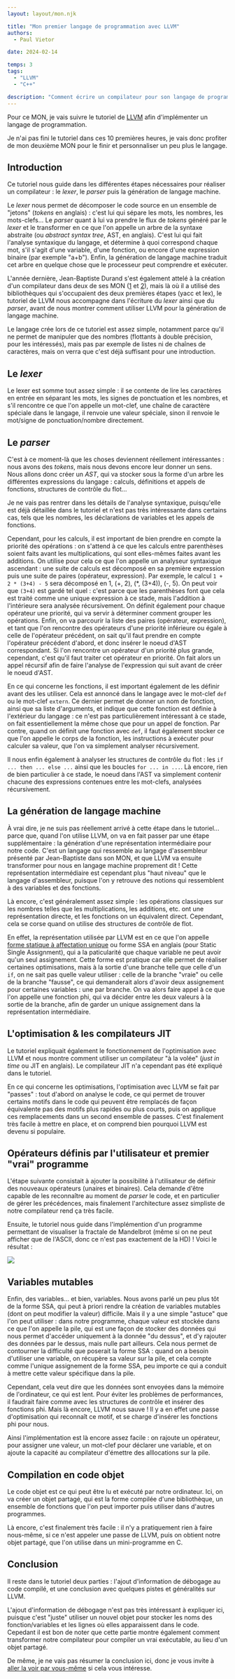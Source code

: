 ```yaml
---
layout: layout/mon.njk

title: "Mon premier langage de programmation avec LLVM"
authors:
  - Paul Vietor

date: 2024-02-14

temps: 3
tags:
  - "LLVM"
  - "C++"

description: "Comment écrire un compilateur pour son langage de programmation utilisant LLVM."
---
```


Pour ce MON, je vais suivre le tutoriel de [LLVM](https://llvm.org/docs/tutorial/) afin d'implémenter un langage de programmation.

Je n'ai pas fini le tutoriel dans ces 10 premières heures, je vais donc profiter de mon deuxième MON pour le finir et personnaliser un peu plus le langage.

## Introduction

Ce tutoriel nous guide dans les différentes étapes nécessaires pour réaliser un compilateur : le *lexer*, le *parser* puis la génération de langage machine.

Le *lexer* nous permet de décomposer le code source en un ensemble de "jetons" (*tokens* en anglais) : c'est lui qui sépare les mots, les nombres, les mots-clefs...
Le *parser* quant à lui va prendre le flux de *tokens* généré par le *lexer* et le transformer en ce que l'on appelle un arbre de la syntaxe abstraite (ou *abstract syntax tree*, AST, en anglais). C'est lui qui fait l'analyse syntaxique du langage, et détermine à quoi correspond chaque mot, s'il s'agit d'une variable, d'une fonction, ou encore d'une expression binaire (par exemple "a+b").
Enfin, la génération de langage machine traduit cet arbre en quelque chose que le processeur peut comprendre et exécuter.

L'année dernière, Jean-Baptiste Durand s'est également attelé à la création d'un compilateur dans deux de ses MON ([1](../../../../2022-2023/Durand-Jean-Baptiste/mon/yaccLex/) et [2](../../../../2022-2023/Durand-Jean-Baptiste/mon/compiler/)), mais là où il a utilisé des bibliothèques qui s'occupaient des deux premières étapes (yacc et lex), le tutoriel de LLVM nous accompagne dans l'écriture du *lexer* ainsi que du *parser*, avant de nous montrer comment utiliser LLVM pour la génération de langage machine.

Le langage crée lors de ce tutoriel est assez simple, notamment parce qu'il ne permet de manipuler que des nombres (flottants à double précision, pour les intéressés), mais pas par exemple de listes ni de chaînes de caractères, mais on verra que c'est déjà suffisant pour une introduction.


## Le *lexer*

Le lexer est somme tout assez simple : il se contente de lire les caractères en entrée en séparant les mots, les signes de ponctuation et les nombres, et s'il rencontre ce que l'on appelle un mot-clef, une chaîne de caractère spéciale dans le langage, il renvoie une valeur spéciale, sinon il renvoie le mot/signe de ponctuation/nombre directement.

## Le *parser*

C'est à ce moment-là que les choses deviennent réellement intéressantes : nous avons des *tokens*, mais nous devons encore leur donner un sens.
Nous allons donc créer un *AST*, qui va stocker sous la forme d'un arbre les différentes expressions du langage : calculs, définitions et appels de fonctions, structures de contrôle du flot...

Je ne vais pas rentrer dans les détails de l'analyse syntaxique, puisqu'elle est déjà détaillée dans le tutoriel et n'est pas très intéressante dans certains cas, tels que les nombres, les déclarations de variables et les appels de fonctions.

Cependant, pour les calculs, il est important de bien prendre en compte la priorité des opérations : on s'attend à ce que les calculs entre parenthèses soient faits avant les multiplications, qui sont elles-mêmes faites avant les additions. On utilise pour cela ce que l'on appelle un analyseur syntaxique ascendant : une suite de calculs est décomposé en sa première expression puis une suite de paires (opérateur, expression). Par exemple, le calcul `1 + 2 * (3+4) - 5` sera décomposé en 1, (+, 2), (*, (3+4)), (-, 5). On peut voir que `(3+4)` est gardé tel quel : c'est parce que les parenthèses font que cela est traité comme une unique expression à ce stade, mais l'addition à l'intérieure sera analysée récursivement.
On définit également pour chaque opérateur une priorité, qui va servir à déterminer comment grouper les opérations.
Enfin, on va parcourir la liste des paires (opérateur, expression), et tant que l'on rencontre des opérateurs d'une priorité inférieure ou égale à celle de l'opérateur précédent, on sait qu'il faut prendre en compte l'opérateur précédent d'abord, et donc insérer le noeud d'AST correspondant. Si l'on rencontre un opérateur d'un priorité plus grande, cependant, c'est qu'il faut traiter cet opérateur en priorité. On fait alors un appel récursif afin de faire l'analyse de l'expression qui suit avant de créer le noeud d'AST.

En ce qui concerne les fonctions, il est important également de les définir avant des les utiliser. Cela est annoncé dans le langage avec le mot-clef `def` ou le mot-clef `extern`. Ce dernier permet de donner un nom de fonction, ainsi que sa liste d'arguments, et indique que cette fonction est définie à l'extérieur du langage : ce n'est pas particulièrement intéressant à ce stade, on fait essentiellement la même chose que pour un appel de fonction. Par contre, quand on définit une fonction avec `def`, il faut également stocker ce que l'on appelle le corps de la fonction, les instructions à exécuter pour calculer sa valeur, que l'on va simplement analyser récursivement.

Il nous enfin également à analyser les structures de contrôle du flot : les `if ... then ... else ...` ainsi que les boucles `for ... in ...`. Là encore, rien de bien particulier à ce stade, le noeud dans l'AST va simplement contenir chacune des expressions contenues entre les mot-clefs, analysées récursivement.

## La génération de langage machine

À vrai dire, je ne suis pas réellement arrivé à cette étape dans le tutoriel... parce que, quand l'on utilise LLVM, on va en fait passer par une étape supplémentaire : la génération d'une représentation intermédiaire pour notre code. C'est un langage qui ressemble au langage d'assembleur présenté par Jean-Baptiste dans son MON, et que LLVM va ensuite transformer pour nous en langage machine proprement dit ! Cette représentation intermédiaire est cependant plus "haut niveau" que le langage d'assembleur, puisque l'on y retrouve des notions qui ressemblent à des variables et des fonctions.

Là encore, c'est généralement assez simple : les opérations classiques sur les nombres telles que les multiplications, les additions, etc. ont une représentation directe, et les fonctions on un équivalent direct. Cependant, cela se corse quand on utilise des structures de contrôle de flot.

En effet, la représentation utilisée par LLVM est en ce que l'on appelle [forme statique à affectation unique](https://fr.wikipedia.org/wiki/Static_single_assignment_form) ou forme SSA en anglais (pour Static Single Assignment), qui a la paticularité que chaque variable ne peut avoir qu'un seul assignement. Cette forme est pratique car elle permet de réaliser certaines optimisations, mais à la sortie d'une branche telle que celle d'un `if`, on ne sait pas quelle valeur utiliser : celle de la branche "vraie" ou celle de la branche "fausse", ce qui demanderait alors d'avoir deux assignement pour certaines variables : une par branche. On va alors faire appel à ce que l'on appelle une fonction phi, qui va décider entre les deux valeurs à la sortie de la branche, afin de garder un unique assignement dans la représentation intermédiaire.

## L'optimisation & les compilateurs JIT

Le tutoriel expliquait également le fonctionnement de l'optimisation avec LLVM et nous montre comment utiliser un compilateur "à la volée" (*just in time* ou JIT en anglais). Le compilateur JIT n'a cependant pas été expliqué dans le tutoriel.

En ce qui concerne les optimisations, l'optimisation avec LLVM se fait par "passes" : tout d'abord on analyse le code, ce qui permet de trouver certains motifs dans le code qui peuvent être remplacés de façon équivalente pas des motifs plus rapides ou plus courts, puis on applique ces remplacements dans un second ensemble de passes. C'est finalement très facile à mettre en place, et on comprend bien pourquoi LLVM est devenu si populaire.

## Opérateurs définis par l'utilisateur et premier "vrai" programme

L'étape suivante consistait à ajouter la possibilité à l'utilisateur de définir des nouveaux opérateurs (unaires et binaires). Cela demande d'être capable de les reconnaître au moment de *parser* le code, et en particulier de gérer les précédences, mais finalement l'architecture assez simpliste de notre compilateur rend ça très facile.

Ensuite, le tutoriel nous guide dans l'implémention d'un programme permettant de visualiser la fractale de Mandelbrot (même si on ne peut afficher que de l'ASCII, donc ce n'est pas exactement de la HD) ! Voici le résultat :

![](mandelbrot.png)

## Variables mutables

Enfin, des variables... et bien, variables. Nous avons parlé un peu plus tôt de la forme SSA, qui peut à priori rendre la création de variables mutables (dont on peut modifier la valeur) difficile. Mais il y a une simple "astuce" que l'on peut utiliser : dans notre programme, chaque valeur est stockée dans ce que l'on appelle la pile, qui est une façon de stocker des données qui nous permet d'accéder uniquement à la donnée "du dessus", et d'y rajouter des données par le dessus, mais nulle part ailleurs. Cela nous permet de contourner la difficulté que poserait la forme SSA : quand on a besoin d'utiliser une variable, on récupère sa valeur sur la pile, et cela compte comme l'unique assignement de la forme SSA, peu importe ce qui a conduit à mettre cette valeur spécifique dans la pile.

Cependant, cela veut dire que les données sont envoyées dans la mémoire de l'ordinateur, ce qui est lent. Pour éviter les problèmes de performances, il faudrait faire comme avec les structures de contrôle et insérer des fonctions phi. Mais là encore, LLVM nous sauve ! Il y a en effet une passe d'optimisation qui reconnaît ce motif, et se charge d'insérer les fonctions phi pour nous.

Ainsi l'implémentation est là encore assez facile : on rajoute un opérateur, pour assigner une valeur, un mot-clef pour déclarer une variable, et on ajoute la capacité au compilateur d'émettre des alllocations sur la pile.

## Compilation en code objet

Le code objet est ce qui peut être lu et exécuté par notre ordinateur. Ici, on va créer un objet partagé, qui est la forme compilée d'une bibliothèque, un ensemble de fonctions que l'on peut importer puis utiliser dans d'autres programmes.

Là encore, c'est finalement très facile : il n'y a pratiquement rien à faire nous-même, si ce n'est appeler une passe de LLVM, puis on obtient notre objet partagé, que l'on utilise dans un mini-programme en C.

## Conclusion

Il reste dans le tutoriel deux parties : l'ajout d'information de débogage au code compilé, et une conclusion avec quelques pistes et généralités sur LLVM.

L'ajout d'information de débogage n'est pas très intéressant à expliquer ici, puisque c'est "juste" utiliser un nouvel objet pour stocker les noms des fonction/variables et les lignes où elles apparaissent dans le code. Cepedant il est bon de noter que cette partie montre également comment transformer notre compilateur pour compiler un vrai exécutable, au lieu d'un objet partagé.

De même, je ne vais pas résumer la conclusion ici, donc je vous invite à [aller la voir par vous-même](https://llvm.org/docs/tutorial/MyFirstLanguageFrontend/LangImpl10.html) si cela vous intéresse.
